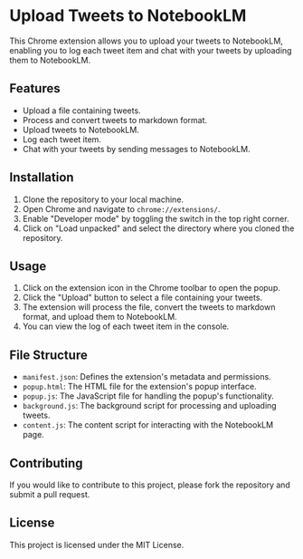 # Upload Tweets to NotebookLM

This Chrome extension allows you to upload your tweets to NotebookLM, enabling you to log each tweet item and chat with your tweets by uploading them to NotebookLM.

## Features

- Upload a file containing tweets.
- Process and convert tweets to markdown format.
- Upload tweets to NotebookLM.
- Log each tweet item.
- Chat with your tweets by sending messages to NotebookLM.

## Installation

1. Clone the repository to your local machine.
2. Open Chrome and navigate to `chrome://extensions/`.
3. Enable "Developer mode" by toggling the switch in the top right corner.
4. Click on "Load unpacked" and select the directory where you cloned the repository.

## Usage

1. Click on the extension icon in the Chrome toolbar to open the popup.
2. Click the "Upload" button to select a file containing your tweets.
3. The extension will process the file, convert the tweets to markdown format, and upload them to NotebookLM.
4. You can view the log of each tweet item in the console.

## File Structure

- `manifest.json`: Defines the extension's metadata and permissions.
- `popup.html`: The HTML file for the extension's popup interface.
- `popup.js`: The JavaScript file for handling the popup's functionality.
- `background.js`: The background script for processing and uploading tweets.
- `content.js`: The content script for interacting with the NotebookLM page.

## Contributing

If you would like to contribute to this project, please fork the repository and submit a pull request.

## License

This project is licensed under the MIT License.
